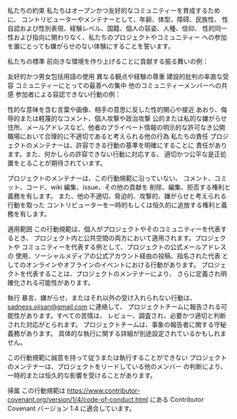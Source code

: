 私たちの約束
私たちはオープンかつ友好的なコミュニティーを育成するために、 コントリビューターやメンテナーとして、年齢、体型、障碍、民族性、 性自認および性別表現、経験レベル、国籍、個人の容姿、人種、信仰、 性的同一性および指向に関わりなく、私たちのプロジェクトやコミュニティー への参加を誰にとっても嫌がらせのない体験にすることを誓います。

私たちの標準
前向きな環境を作り上げることに貢献する振る舞いの例：

友好的かつ男女包括用語の使用
異なる観点や経験の尊重
建設的批判の率直な受容
コミュニティーにとっての最善への集中
他のコミュニティーメンバーへの共感
参加者による容認できない行動の例：

性的な意味を含む言葉や画像、相手の意思に反した性的関心や接近
あおり、侮辱的または軽蔑的なコメント、個人攻撃や政治攻撃
公的または私的な嫌がらせ
住所、メールアドレスなど、他者のプライベート情報の明示的な許可なき公開
職場において合理的に不適切であると考えられる他の行為
私たちの責任
プロジェクトのメンテナーは、許容できる行動の基準を明確にすることに 責任があります。また、何かしらの許容できない行動に対応する、 適切かつ公平な是正処置をとることが期待されています。

プロジェクトのメンテナーは、この行動規範に沿っていない、 コメント、コミット、コード、wiki 編集、issue、その他の貢献を 削除、編集、拒否する権利と義務を有します。 また、他の不適切、脅迫的、攻撃的、嫌がらせと考えられる行動を取った コントリビューターを一時的もしくは恒久的に追放する権利と義務を有します。

適用範囲
この行動規範は、個人がプロジェクトやそのコミュニティーを代表するとき、 プロジェクト内と公共空間の両方において適用されます。プロジェクトや コミュニティーを代表する例として、プロジェクトの公式メールアドレスの 使用、ソーシャルメディアの公式アカウント経由の投稿、指名された代表 としてのオンラインやオフラインのイベントにおける行動があります。 プロジェクトを代表することは、プロジェクトのメンテナーにより、 さらに定義され明確化される可能性があります。

執行
暴言、嫌がらせ、またはそれ以外の受け入れられない行動は、 sadness.ojisan@gmail.com に連絡して、 プロジェクトチームに報告される可能性があります。すべての苦情は、 レビュー、調査され、必要かつ適切と判断された対応がとられます。 プロジェクトチームは、事象の報告者に関する守秘義務があります。 具体的な執行に関する詳細が別途設定されているかもしれません。

この行動規範に誠意を持って従うまたは執行することができない プロジェクトのメンテナーは、プロジェクトをリードしている他のメンバー の判断により、一時的または恒久的な影響を受けることがあります。

帰属
この行動規範は https://www.contributor-covenant.org/version/1/4/code-of-conduct.html にある Contributor Covenant バージョン 1.4 に適合しています。
